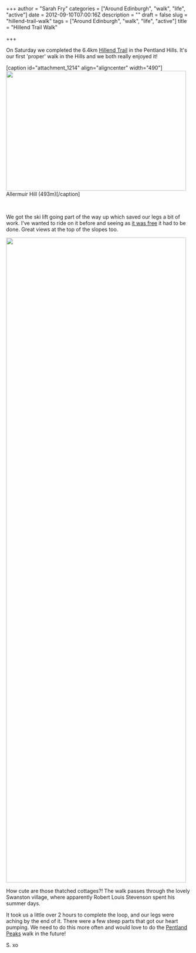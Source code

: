 +++
author = "Sarah Fry"
categories = ["Around Edinburgh", "walk", "life", "active"]
date = 2012-09-10T07:00:16Z
description = ""
draft = false
slug = "hillend-trail-walk"
tags = ["Around Edinburgh", "walk", "life", "active"]
title = "Hillend Trail Walk"

+++


On Saturday we completed the 6.4km <a href="http://www.edinburgh.org/see-do/activities/walking/hill-end-trail" target="_blank">Hillend Trail</a> in the Pentland Hills. It's our first 'proper' walk in the Hills and we both really enjoyed it!

[caption id="attachment_1214" align="aligncenter" width="490"]<a href="https://yayfryday.com/images/2012/09/capitalviewwalk.jpg"><img class="size-full wp-image-1214" title="allermuir hill" src="https://yayfryday.com/images/2012/09/capitalviewwalk.jpg" alt="" width="490" height="326" /></a> Allermuir Hill (493m)[/caption]

&nbsp;

We got the ski lift going part of the way up which saved our legs a bit of work. I've wanted to ride on it before and seeing as <a title="European Heritage Days" href="http://sweetaspi.co.uk/european-heritage-days/" target="_blank">it was free</a> it had to be done. Great views at the top of the slopes too.

<a href="https://yayfryday.com/images/2012/09/cvw.jpg"><img class="aligncenter size-full wp-image-1215" title="capital view walk" src="https://yayfryday.com/images/2012/09/cvw.jpg" alt="" width="490" height="1752" /></a>

How cute are those thatched cottages?! The walk passes through the lovely Swanston village, where apparently Robert Louis Stevenson spent his summer days.

It took us a little over 2 hours to complete the loop, and our legs were aching by the end of it. There were a few steep parts that got our heart pumping. We need to do this more often and would love to do the <a href="http://www.edinburgh.org/see-do/activities/walking/pentland-peaks" target="_blank">Pentland Peaks</a> walk in the future!

S. xo

